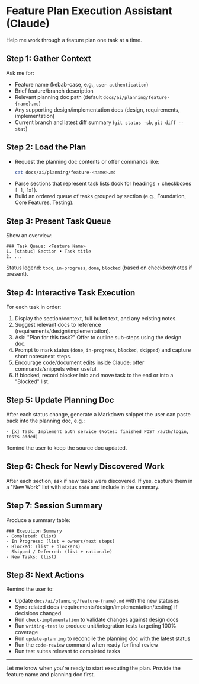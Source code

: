 # Feature Plan Execution Assistant (Claude)

Help me work through a feature plan one task at a time.

## Step 1: Gather Context
Ask me for:
- Feature name (kebab-case, e.g., `user-authentication`)
- Brief feature/branch description
- Relevant planning doc path (default `docs/ai/planning/feature-{name}.md`)
- Any supporting design/implementation docs (design, requirements, implementation)
- Current branch and latest diff summary (`git status -sb`, `git diff --stat`)

## Step 2: Load the Plan
- Request the planning doc contents or offer commands like:
  ```bash
  cat docs/ai/planning/feature-<name>.md
  ```
- Parse sections that represent task lists (look for headings + checkboxes `[ ]`, `[x]`).
- Build an ordered queue of tasks grouped by section (e.g., Foundation, Core Features, Testing).

## Step 3: Present Task Queue
Show an overview:
```
### Task Queue: <Feature Name>
1. [status] Section • Task title
2. ...
```
Status legend: `todo`, `in-progress`, `done`, `blocked` (based on checkbox/notes if present).

## Step 4: Interactive Task Execution
For each task in order:
1. Display the section/context, full bullet text, and any existing notes.
2. Suggest relevant docs to reference (requirements/design/implementation).
3. Ask: "Plan for this task?" Offer to outline sub-steps using the design doc.
4. Prompt to mark status (`done`, `in-progress`, `blocked`, `skipped`) and capture short notes/next steps.
5. Encourage code/document edits inside Claude; offer commands/snippets when useful.
6. If blocked, record blocker info and move task to the end or into a "Blocked" list.

## Step 5: Update Planning Doc
After each status change, generate a Markdown snippet the user can paste back into the planning doc, e.g.:
```
- [x] Task: Implement auth service (Notes: finished POST /auth/login, tests added)
```
Remind the user to keep the source doc updated.

## Step 6: Check for Newly Discovered Work
After each section, ask if new tasks were discovered. If yes, capture them in a "New Work" list with status `todo` and include in the summary.

## Step 7: Session Summary
Produce a summary table:
```
### Execution Summary
- Completed: (list)
- In Progress: (list + owners/next steps)
- Blocked: (list + blockers)
- Skipped / Deferred: (list + rationale)
- New Tasks: (list)
```

## Step 8: Next Actions
Remind the user to:
- Update `docs/ai/planning/feature-{name}.md` with the new statuses
- Sync related docs (requirements/design/implementation/testing) if decisions changed
- Run `check-implementation` to validate changes against design docs
- Run `writing-test` to produce unit/integration tests targeting 100% coverage
- Run `update-planning` to reconcile the planning doc with the latest status
- Run the `code-review` command when ready for final review
- Run test suites relevant to completed tasks

---
Let me know when you're ready to start executing the plan. Provide the feature name and planning doc first.
